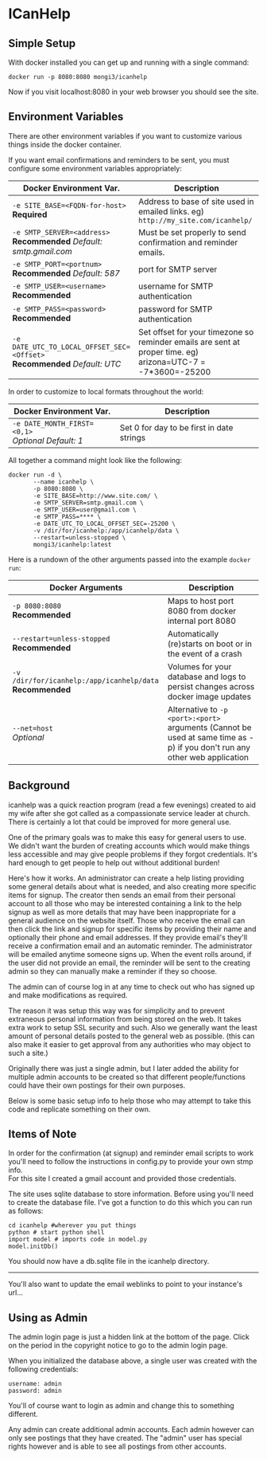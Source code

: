 # ICanHelp

## Simple Setup

With docker installed you can get up and running with a single command:

    docker run -p 8080:8080 mongi3/icanhelp

Now if you visit localhost:8080 in your web browser you should see the site.

## Environment Variables

There are other environment variables if you want to customize various things inside the docker container.

If you want email confirmations and reminders to be sent, you must configure
some environment variables appropriately:

| Docker Environment Var. | Description |
| ----------------------- | ----------- |
| `-e SITE_BASE=<FQDN-for-host>`<br/> **Required** | Address to base of site used in emailed links. eg) `http://my_site.com/icanhelp/`
| `-e SMTP_SERVER=<address>`<br/> **Recommended** *Default: smtp.gmail.com* | Must be set properly to send confirmation and reminder emails.
| `-e SMTP_PORT=<portnum>`<br/> **Recommended** *Default: 587* | port for SMTP server
| `-e SMTP_USER=<username>`<br/> **Recommended** | username for SMTP authentication
| `-e SMTP_PASS=<password>`<br/> **Recommended** | password for SMTP authentication
| `-e DATE_UTC_TO_LOCAL_OFFSET_SEC=<Offset>`<br/> **Recommended** *Default: UTC* | Set offset for your timezone so reminder emails are sent at proper time.  eg) arizona=UTC-7 = -7*3600=-25200

In order to customize to local formats throughout the world:

| Docker Environment Var. | Description |
| ----------------------- | ----------- |
| `-e DATE_MONTH_FIRST=<0,1>`<br/> *Optional* *Default: 1* | Set 0 for day to be first in date strings

All together a command might look like the following:

```
docker run -d \
       --name icanhelp \
       -p 8080:8080 \
       -e SITE_BASE=http://www.site.com/ \
       -e SMTP_SERVER=smtp.gmail.com \
       -e SMTP_USER=user@gmail.com \
       -e SMTP_PASS=**** \
       -e DATE_UTC_TO_LOCAL_OFFSET_SEC=-25200 \
       -v /dir/for/icanhelp:/app/icanhelp/data \
       --restart=unless-stopped \
       mongi3/icanhelp:latest
```

Here is a rundown of the other arguments passed into the example `docker run`:

| Docker Arguments | Description |
| ---------------- | ----------- |
| `-p 8080:8080`<br/> **Recommended** | Maps to host port 8080 from docker internal port 8080
| `--restart=unless-stopped`<br/> **Recommended** | Automatically (re)starts on boot or in the event of a crash
| `-v /dir/for/icanhelp:/app/icanhelp/data`<br/> **Recommended** | Volumes for your database and logs to persist changes across docker image updates
| `--net=host`<br/> *Optional* | Alternative to `-p <port>:<port>` arguments (Cannot be used at same time as -p) if you don't run any other web application


## Background

icanhelp was a quick reaction program (read a few evenings) created to 
aid my wife after she got called as a compassionate service leader at 
church.  There is certainly a lot that could be improved for 
more general use.

One of the primary goals was to make this easy for general users to use.
We didn't want the burden of creating accounts which would make things less
accessible and may give people problems if they forgot credentials.  It's hard
enough to get people to help out without additional burden!

Here's how it works.  An administrator can create a help listing providing
some general details about what is needed, and also creating more specific
items for signup.  The creator then sends an email from their personal account
to all those who may be interested containing a link to the help signup as well
as more details that may have been inappropriate for a general audience on
the website itself.  Those who receive the email can then click the link
and signup for specific items by providing their name and optionally their
phone and email addresses.  If they provide email's they'll receive a 
confirmation email and an automatic reminder.  The administrator will be 
emailed anytime someone signs up.  When the event rolls around, if the
user did not provide an email, the reminder will be sent to the creating admin
so they can manually make a reminder if they so choose.

The admin can of course log in at any time to check out who has signed up and
make modifications as required.

The reason it was setup this way was for simplicity and to prevent extraneous
personal information from being stored on the web.  It takes extra work
to setup SSL security and such.  Also we generally want
the least amount of personal details posted to the general web as possible.
(this can also make it easier to get approval from any authorities who
may object to such a site.)

Originally there was just a single admin, but I later added the ability for
multiple admin accounts to be created so that different people/functions
could have their own postings for their own purposes.

Below is some basic setup info to help those who may attempt to take this
code and replicate something on their own.


## Items of Note

In order for the confirmation (at signup) and reminder email scripts to work 
you'll need to follow the instructions in config.py to provide your own stmp info.  
For this site I created a gmail account and provided those credentials.

The site uses sqlite database to store information.  Before using you'll need
to create the database file.  I've got a function to do this which you can
run as follows:

```
cd icanhelp #wherever you put things
python # start python shell
import model # imports code in model.py
model.initDb()
```

You should now have a db.sqlite file in the icanhelp directory.

----

You'll also want to update the email weblinks to point to your instance's url...


## Using as Admin

The admin login page is just a hidden link at the bottom of the page.
Click on the period in the copyright notice to go to the admin login page.

When you initialized the database above, a single user was created with the
following credentials:

```
username: admin
password: admin
```

You'll of course want to login as admin and change this to something different.

Any admin can create additional admin accounts.  Each admin however can only
see postings that they have created.  The "admin" user has special rights
however and is able to see all postings from other accounts.

